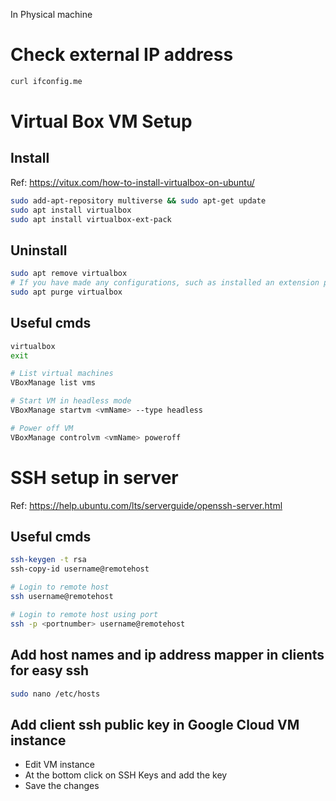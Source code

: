 In Physical machine

# Check external IP address
```bash
curl ifconfig.me
```

# Virtual Box VM Setup

## Install
Ref: https://vitux.com/how-to-install-virtualbox-on-ubuntu/

```bash
sudo add-apt-repository multiverse && sudo apt-get update
sudo apt install virtualbox
sudo apt install virtualbox-ext-pack
```

## Uninstall
```bash
sudo apt remove virtualbox
# If you have made any configurations, such as installed an extension package, you can remove VirtualBox and all those by using the following command:
sudo apt purge virtualbox
```

## Useful cmds
```bash
virtualbox
exit

# List virtual machines
VBoxManage list vms

# Start VM in headless mode
VBoxManage startvm <vmName> --type headless

# Power off VM
VBoxManage controlvm <vmName> poweroff
```

# SSH setup in server
Ref: https://help.ubuntu.com/lts/serverguide/openssh-server.html

## Useful cmds
```bash
ssh-keygen -t rsa
ssh-copy-id username@remotehost

# Login to remote host
ssh username@remotehost

# Login to remote host using port
ssh -p <portnumber> username@remotehost
```

## Add host names and ip address mapper in clients for easy ssh

```bash
sudo nano /etc/hosts
```

## Add client ssh public key in **Google Cloud VM** instance
- Edit VM instance
- At the bottom click on SSH Keys and add the key
- Save the changes